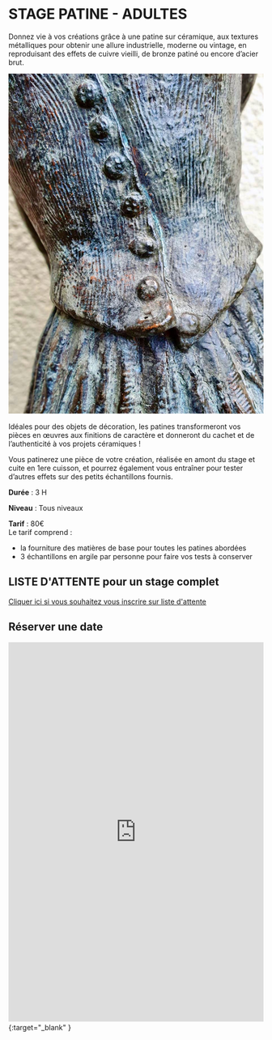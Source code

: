 # STAGE PATINE - ADULTES  
Donnez vie à vos créations grâce à une patine sur céramique, aux textures métalliques pour obtenir une allure industrielle, moderne ou vintage, en reproduisant des effets de cuivre vieilli, de bronze patiné ou encore d’acier brut.  

<img src="/images/patine-poterie-ceramique-atelier-colombes.jpeg" class="image-stage">

Idéales pour des objets de décoration, les patines transformeront vos pièces en œuvres aux finitions de caractère et donneront du cachet et de l’authenticité à vos projets céramiques !  

Vous patinerez une pièce de votre création, réalisée en amont du stage et cuite en 1ere cuisson, et pourrez également vous entraîner pour tester d’autres effets sur des petits échantillons fournis.  

**Durée** : 3 H  

**Niveau** : Tous niveaux  

**Tarif** : 80€  
Le tarif comprend :  
- la fourniture des matières de base pour toutes les patines abordées  
- 3 échantillons en argile par personne pour faire vos tests à conserver  


## LISTE D'ATTENTE pour un stage complet
[Cliquer ici si vous souhaitez vous inscrire sur liste d'attente](https://docs.google.com/forms/d/e/1FAIpQLScDnAGxa7UlusJ0sVcahW_FnYDXCc4BQsAE5W8vGXzb9_z4pg/viewform?entry.1318731939&entry.625861564&entry.1682638982&entry.1661862399&entry.635975601)  

## Réserver une date  
<iframe id="haWidget" allowtransparency="true" scrolling="auto" src="https://www.helloasso.com/associations/fans-de-terre/evenements/stages-patine/widget" style="width: 100%; height: 750px; border: none;"></iframe>{:target="_blank" } 
